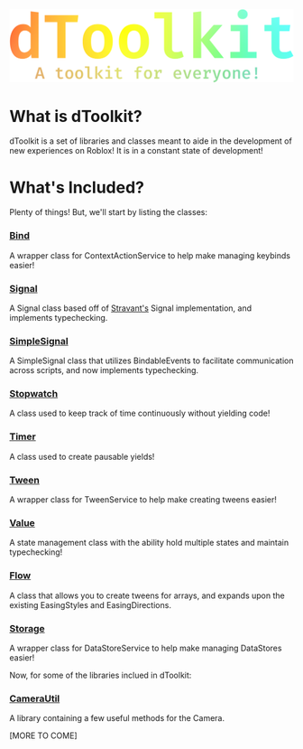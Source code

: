 ![dToolkit](https://github.com/Devollin/dToolkit/blob/main/.moonwave/static/img/logo.png)

<!--moonwave-hide-before-this-line-->
# What is dToolkit?
dToolkit is a set of libraries and classes meant to aide in the development of new experiences on Roblox! It is in a constant state of development!

# What's Included?
Plenty of things! But, we'll start by listing the classes:
### [Bind](https://devollin.github.io/api/Bind)
A wrapper class for ContextActionService to help make managing keybinds easier!

### [Signal](https://devollin.github.io/api/Signal)
A Signal class based off of [Stravant's](https://gist.github.com/stravant/b75a322e0919d60dde8a0316d1f09d2f) Signal implementation, and implements typechecking.

### [SimpleSignal](https://devollin.github.io/api/SimpleSignal)
A SimpleSignal class that utilizes BindableEvents to facilitate communication across scripts, and now implements typechecking.

### [Stopwatch](https://devollin.github.io/api/Stopwatch)
A class used to keep track of time continuously without yielding code!

### [Timer](https://devollin.github.io/api/Timer)
A class used to create pausable yields!

### [Tween](https://devollin.github.io/api/Tween)
A wrapper class for TweenService to help make creating tweens easier!

### [Value](https://devollin.github.io/api/Value)
A state management class with the ability hold multiple states and maintain typechecking!

### [Flow](https://devollin.github.io/api/Flow)
A class that allows you to create tweens for arrays, and expands upon the existing EasingStyles and EasingDirections.

### [Storage](https://devollin.github.io/api/Storage)
A wrapper class for DataStoreService to help make managing DataStores easier!

Now, for some of the libraries inclued in dToolkit:

### [CameraUtil](https://devollin.github.io/api/CameraUtil)
A library containing a few useful methods for the Camera.

[MORE TO COME]
